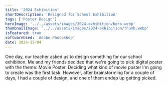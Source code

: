 ```yaml
---
title: '2024 Exhibition'
shortDescription: 'Designed for School Exhibition'
tags: ['Poster Design']
heroImage: '../../assets/images/2024-exhibition/hero.webp'
thumbnailImage: '../../assets/images/2024-exhibition/thumb.webp'
isFeatured: true
softwareUsed: 'Adobe Photoshop'
date: 2024-12-04
---
```


One day, our teacher asked us to design something for our school exhibition. Me and my friends decided that we're going to pick digital poster with the theme: Movie Poster. Deciding what kind of movie poster I'm going to create was the first task. However, after brainstorming for a couple of days, I had a couple of design, and one of them endep up getting picked.